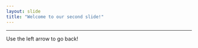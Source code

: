 ```yaml
---
layout: slide
title: "Welcome to our second slide!"
---
```

**************
Use the left arrow to go back!

